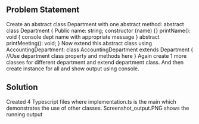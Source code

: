 ## Problem Statement
Create an abstract class Department with one abstract method:
abstract class Department {
Public name: string;
constructor (name) {}
printName(): void { console dept name with appropriate message }
abstract printMeeting(): void;
}
Now extend this abstract class using AccountingDepartment:
class AccountingDepartment extends Department {
//Use department class property and methods here
}
Again create 1 more classes for different department and extend department
class. And then create instance for all and show output using console.

## Solution
Created 4 Typescript files where implementation.ts is the main which demonstrates the use of other classes. 
Screenshot_output.PNG shows the running output
